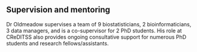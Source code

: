## Supervision and mentoring

Dr Oldmeadow supervises a team of 9 biostatisticians, 2 bioinformaticians, 3 data managers, and is a co-supervisor for 2 PhD students. His role at CReDITSS also provides ongoing consultative support for numerous PhD students and research fellows/assistants. 
